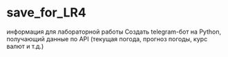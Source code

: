 # save_for_LR4
информация для лабораторной работы
Создать telegram-бот на Python, получающий данные по API (текущая погода, прогноз погоды, курс валют и т.д.)
